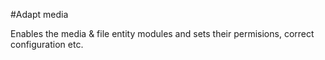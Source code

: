 #Adapt media

Enables the media & file entity modules and sets their permisions, correct configuration etc.